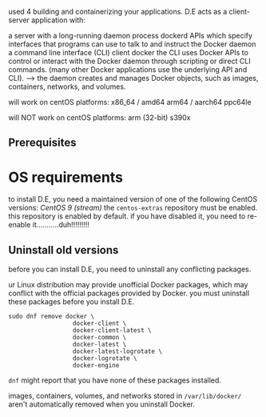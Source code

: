 used 4 building and containerizing your applications. 
D.E acts as a client-server application with:

a server with a long-running daemon process dockerd
APIs which specify interfaces that programs can use to talk to and instruct the Docker daemon
a command line interface (CLI) client docker
the CLI uses Docker APIs to control or interact with the Docker daemon through scripting or direct CLI commands. (many other Docker applications use the underlying API and CLI). --> the daemon creates and manages Docker objects, such as images, containers, networks, and volumes.


will work on centOS platforms:
x86_64 / amd64 
arm64 / aarch64
ppc64le

will NOT work on centOS platforms: 
arm (32-bit)
s390x

## Prerequisites
# OS requirements
to install D.E, you need a maintained version of one of the following CentOS versions:
*CentOS 9 (stream)*
the ``` centos-extras ``` repository must be enabled. this repository is enabled by default. if you have disabled it, you need to re-enable it...........duh!!!!!!!!!

## Uninstall old versions
before you can install D.E, you need to uninstall any conflicting packages.

ur Linux distribution may provide unofficial Docker packages, which may conflict with the official packages provided by Docker. you must uninstall these packages before you install D.E.
```
sudo dnf remove docker \
                  docker-client \
                  docker-client-latest \
                  docker-common \
                  docker-latest \
                  docker-latest-logrotate \
                  docker-logrotate \
                  docker-engine
```
```dnf``` might report that you have none of these packages installed.

images, containers, volumes, and networks stored in ```/var/lib/docker/``` aren't automatically removed when you uninstall Docker.
